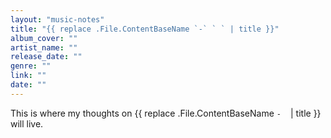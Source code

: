 ```yaml
---
layout: "music-notes"
title: "{{ replace .File.ContentBaseName `-` ` ` | title }}"
album_cover: ""
artist_name: ""
release_date: ""
genre: ""
link: ""
date: ""
---
```


This is where my thoughts on {{ replace .File.ContentBaseName `-` ` ` | title }} will live.
